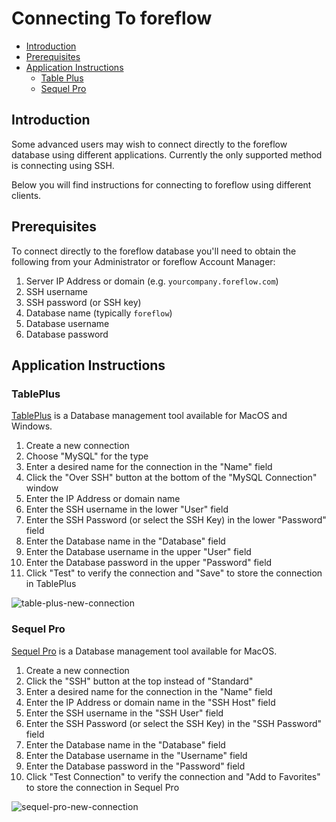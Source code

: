 # Connecting To foreflow

-   [Introduction](#introduction)
-   [Prerequisites](#prerequisites)
-   [Application Instructions](#application-instructions)
    - [Table Plus](#table-plus)
    - [Sequel Pro](#sequel-pro)

<a name="introduction"></a>

## Introduction

Some advanced users may wish to connect directly to the foreflow database using different applications. Currently the only supported method is connecting using SSH.

Below you will find instructions for connecting to foreflow using different clients.

<a name="prerequisites"></a>

## Prerequisites

To connect directly to the foreflow database you'll need to obtain the following from your Administrator or foreflow Account Manager:

1. Server IP Address or domain (e.g. `yourcompany.foreflow.com`)
2. SSH username
3. SSH password (or SSH key)
4. Database name (typically `foreflow`)
5. Database username
6. Database password

<a name="application-instructions"></a>

## Application Instructions

<a name="table-plus"></a>

### TablePlus

[TablePlus](https://tableplus.com/) is a Database management tool available for MacOS and Windows.

1. Create a new connection
2. Choose "MySQL" for the type
3. Enter a desired name for the connection in the "Name" field
4. Click the "Over SSH" button at the bottom of the "MySQL Connection" window
5. Enter the IP Address or domain name
6. Enter the SSH username in the lower "User" field
7. Enter the SSH Password (or select the SSH Key) in the lower "Password" field
8. Enter the Database name in the "Database" field
9. Enter the Database username in the upper "User" field
10. Enter the Database password in the upper "Password" field
11. Click "Test" to verify the connection and "Save" to store the connection in TablePlus

![table-plus-new-connection](/{{version}}/img/connecting-to-foreflow-tableplus.jpg)

<a name="sequel-pro"></a>

### Sequel Pro

[Sequel Pro](https://sequelpro.com/) is a Database management tool available for MacOS.

1. Create a new connection
2. Click the "SSH" button at the top instead of "Standard"
3. Enter a desired name for the connection in the "Name" field
5. Enter the IP Address or domain name in the "SSH Host" field
6. Enter the SSH username in the "SSH User" field
7. Enter the SSH Password (or select the SSH Key) in the "SSH Password" field
8. Enter the Database name in the "Database" field
9. Enter the Database username in the "Username" field
10. Enter the Database password in the "Password" field
11. Click "Test Connection" to verify the connection and "Add to Favorites" to store the connection in Sequel Pro

![sequel-pro-new-connection](/{{version}}/img/connecting-to-foreflow-sequelpro.jpg)